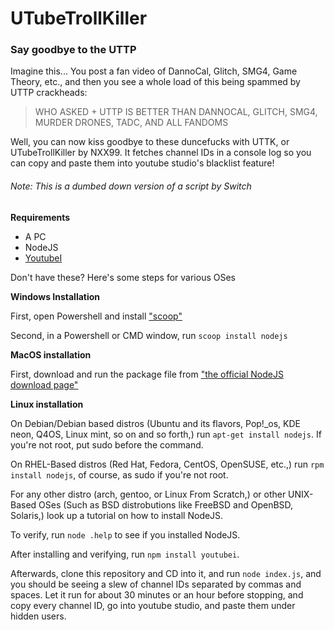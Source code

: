 # UTubeTrollKiller

### Say goodbye to the UTTP

Imagine this... You post a fan video of DannoCal, Glitch, SMG4, Game Theory, etc., and then you see a whole load of this being spammed by UTTP crackheads:

> WHO ASKED + UTTP IS BETTER THAN DANNOCAL, GLITCH, SMG4, MURDER DRONES, TADC, AND ALL FANDOMS

Well, you can now kiss goodbye to these duncefucks with UTTK, or UTubeTrollKiller by NXX99. It fetches channel IDs in a console log so you can copy and paste them into youtube studio's blacklist feature!

###### Note: This is a dumbed down version of a script by Switch

__Requirements__

* A PC
* NodeJS
* [YoutubeI]("https://www.npmjs.com/package/youtubei")

Don't have these? Here's some steps for various OSes

__Windows Installation__

First, open Powershell and install ["scoop"]("https://scoop.sh/")

Second, in a Powershell or CMD window, run `scoop install nodejs`

__MacOS installation__

First, download and run the package file from ["the official NodeJS download page"]("https://nodejs.org/en/download")

__Linux installation__

On Debian/Debian based distros (Ubuntu and its flavors, Pop!_os, KDE neon, Q4OS, Linux mint, so on and so forth,) run `apt-get install nodejs`. If you're not root, put sudo before the command.

On RHEL-Based distros (Red Hat, Fedora, CentOS, OpenSUSE, etc.,) run `rpm install nodejs`, of course, as sudo if you're not root.

For any other distro (arch, gentoo, or Linux From Scratch,) or other UNIX-Based OSes (Such as BSD distrobutions like FreeBSD and OpenBSD, Solaris,) look up a tutorial on how to install NodeJS.

To verify, run `node .help` to see if you installed NodeJS.

After installing and verifying, run `npm install youtubei`.

Afterwards, clone this repository and CD into it, and run `node index.js`, and you should be seeing a slew of channel IDs separated by commas and spaces. Let it run for about 30 minutes or an hour before stopping, and copy every channel ID, go into youtube studio, and paste them under hidden users.